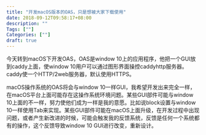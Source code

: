 ```yaml
---
title: "开发macOS版本的OAS，只是想被大家下载使用"
date: 2018-09-12T09:58:17+08:00
description: ""
Tags: [""]
Categories: [""]
draft: true
---
```



今天转到macOS下开发OAS，OAS是window 10上的应用程序，他把一个GUI放到caddy上面，使window 10用户可以通过图形界面操控caddyhttp服务器。caddy使一个HTTP/2web服务器，默认使用HTTPS。

macOS操作系统的OAS将会与window 10一样GUI，我希望开发出来完全一样，在macOS平台上面可能存在这操作系统环境问题。某些GUI部件可能与window 10上面的不一样，努力使他们成为一样是我的意愿。比如说block设置与window 10一样使用Tab来实现。某些GUI部件可能在macOS上面升级，在开发过程中出现问题，或者产生新改进的时候，可能会触发我的反馈系统，反馈是任何一个系统都有的操作，这个反馈导致window 10 GUI进行改变，重新设计。